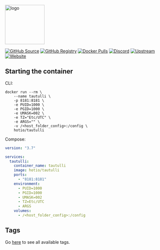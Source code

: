[<img src="https://hotio.dev/img/tautulli.png" alt="logo" height="130" width="130">](https://github.com/Tautulli/Tautulli)

[![GitHub Source](https://img.shields.io/badge/github-source-ffb64c?style=flat-square&logo=github&logoColor=white&labelColor=757575)](https://github.com/hotio/tautulli)
[![GitHub Registry](https://img.shields.io/badge/github-registry-ffb64c?style=flat-square&logo=github&logoColor=white&labelColor=757575)](https://github.com/orgs/hotio/packages/container/package/tautulli)
[![Docker Pulls](https://img.shields.io/docker/pulls/hotio/tautulli?color=ffb64c&style=flat-square&label=pulls&logo=docker&logoColor=white&labelColor=757575)](https://hub.docker.com/r/hotio/tautulli)
[![Discord](https://img.shields.io/discord/610068305893523457?style=flat-square&color=ffb64c&label=discord&logo=discord&logoColor=white&labelColor=757575)](https://hotio.dev/discord)
[![Upstream](https://img.shields.io/badge/upstream-project-ffb64c?style=flat-square&labelColor=757575)](https://github.com/tautulli/tautulli)
[![Website](https://img.shields.io/badge/website-hotio.dev-ffb64c?style=flat-square&labelColor=757575)](https://hotio.dev/containers/tautulli)

## Starting the container

CLI:

```shell
docker run --rm \
    --name tautulli \
    -p 8181:8181 \
    -e PUID=1000 \
    -e PGID=1000 \
    -e UMASK=002 \
    -e TZ="Etc/UTC" \
    -e ARGS="" \
    -v /<host_folder_config>:/config \
    hotio/tautulli
```

Compose:

```yaml
version: "3.7"

services:
  tautulli:
    container_name: tautulli
    image: hotio/tautulli
    ports:
      - "8181:8181"
    environment:
      - PUID=1000
      - PGID=1000
      - UMASK=002
      - TZ=Etc/UTC
      - ARGS
    volumes:
      - /<host_folder_config>:/config
```

## Tags

Go [here](https://hotio.dev/tags-overview/#hotiotautulli) to see all available tags.
